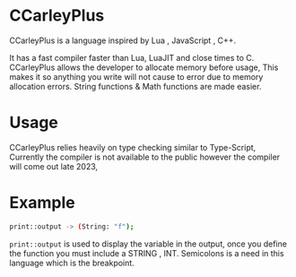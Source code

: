 # CCarleyPlus

CCarleyPlus is a language inspired by Lua , JavaScript , C++.

It has a fast compiler faster than Lua, LuaJIT and close times to C. CCarleyPlus allows the developer to allocate memory before usage, This makes it so anything you write will not cause to error due to memory allocation errors. String functions & Math functions are made easier.


# Usage

CCarleyPlus relies heavily on type checking similar to Type-Script, Currently the compiler is not available to the public however the compiler will come out late 2023,

# Example

```sh
print::output -> (String: "f");
```
`print::output` is used to display the variable in the output, once you define the function you must include a STRING , INT. Semicolons is a need in this language which is the breakpoint.
